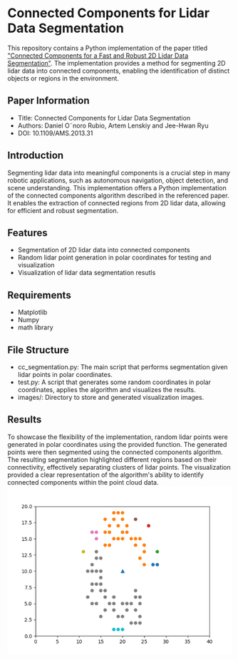 # Connected Components for Lidar Data Segmentation
This repository contains a Python implementation of the paper titled ["Connected Components for a Fast and Robust 2D Lidar Data Segmentation"](https://www.researchgate.net/publication/261156539_Connected_Components_for_a_Fast_and_Robust_2D_Lidar_Data_Segmentation). The implementation provides a method for segmenting 2D lidar data into connected components, enabling the identification of distinct objects or regions in the environment.

## Paper Information
* Title: Connected Components for Lidar Data Segmentation
* Authors: Daniel O˜noro Rubio, Artem Lenskiy and Jee-Hwan Ryu
* DOI: 10.1109/AMS.2013.31

## Introduction
Segmenting lidar data into meaningful components is a crucial step in many robotic applications, such as autonomous navigation, object detection, and scene understanding. This implementation offers a Python implementation of the connected components algorithm described in the referenced paper. It enables the extraction of connected regions from 2D lidar data, allowing for efficient and robust segmentation.

## Features
* Segmentation of 2D lidar data into connected components
* Random lidar point generation in polar coordinates for testing and visualization
* Visualization of lidar data segmentation resutls

## Requirements
* Matplotlib
* Numpy
* math library

## File Structure
* cc_segmentation.py: The main script that performs segmentation given lidar points in polar coordinates.
* test.py: A script that generates some random coordinates in polar coordinates, applies the algorithm and visualizes the results.
* images/: Directory to store and generated visualization images.

## Results
To showcase the flexibility of the implementation, random lidar points were generated in polar coordinates using the provided function. The generated points were then segmented using the connected components algorithm. The resulting segmentation highlighted different regions based on their connectivity, effectively separating clusters of lidar points. The visualization provided a clear representation of the algorithm's ability to identify connected components within the point cloud data.
<img src="images/fig781.png" style="float: left; text-align: center;">
